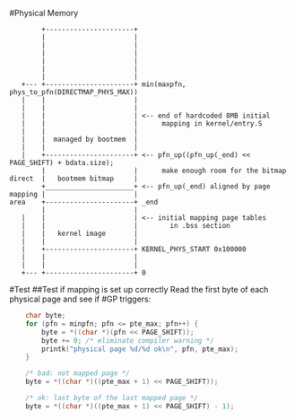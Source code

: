 #Physical Memory

            +----------------------+
            |                      |
            |                      |
            |                      |
            |                      |
            |                      |
            |                      |
       +--- +----------------------+ min(maxpfn, phys_to_pfn(DIRECTMAP_PHYS_MAX))
       |    |                      |
       |    |                      |
       |    |                      | <-- end of hardcoded 8MB initial
	   |    |                      |      mapping in kernel/entry.S
       |    |                      |
       |    |  managed by bootmem  |
       |    |                      |
       |    +----------------------+ <-- pfn_up((pfn_up(_end) << PAGE_SHIFT) + bdata.size);
            |                      |      make enough room for the bitmap
    direct  |   bootmem bitmap     |
            +______________________+ <-- pfn_up(_end) aligned by page
    mapping |                      |
    area    +----------------------+ _end
            |                      |
       |    |                      | <-- initial mapping page tables
       |    |                      |        in .bss section
       |    |   kernel image       |
       |    |                      |
       |    +----------------------+ KERNEL_PHYS_START 0x100000
       |    |                      |
       |    |                      |
       +--- +----------------------+ 0



#Test
##Test if mapping is set up correctly
Read the first byte of each physical page and see if #GP triggers:

```C
    char byte;
    for (pfn = minpfn; pfn <= pte_max; pfn++) {
        byte = *((char *)(pfn << PAGE_SHIFT));
        byte += 0; /* eliminate compiler warning */
        printk("physical page %d/%d ok\n", pfn, pte_max);
    }

    /* bad: not mapped page */
    byte = *((char *)((pte_max + 1) << PAGE_SHIFT));

    /* ok: last byte of the last mapped page */
    byte = *((char *)((pte_max + 1) << PAGE_SHIFT) - 1);
```
